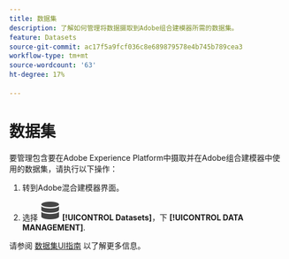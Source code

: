 ```yaml
---
title: 数据集
description: 了解如何管理将数据摄取到Adobe组合建模器所需的数据集。
feature: Datasets
source-git-commit: ac17f5a9fcf036c8e689879578e4b745b789cea3
workflow-type: tm+mt
source-wordcount: '63'
ht-degree: 17%

---
```



# 数据集

要管理包含要在Adobe Experience Platform中摄取并在Adobe组合建模器中使用的数据集，请执行以下操作：

1. 转到Adobe混合建模器界面。

1. 选择 ![数据](../assets/icons/Data.svg) **[!UICONTROL Datasets]**，下 **[!UICONTROL DATA MANAGEMENT]**.

请参阅 [数据集UI指南](https://experienceleague.adobe.com/docs/experience-platform/catalog/datasets/user-guide.html?lang=zh-Hans) 以了解更多信息。
